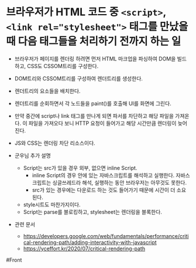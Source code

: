 # 브라우저가 HTML 코드 중 `<script>`, `<link rel="stylesheet">` 태그를 만났을 때 다음 태그들을 처리하기 전까지 하는 일

- 브라우저가 페이지를 렌더링 하려면 먼저 HTML 마크업을 파싱하여 DOM을 빌드하고, CSS도 CSSOM트리를 구성한다.
- DOM트리와 CSSOM트리를 구성하여 렌더트리를 생성한다.
- 렌더트리의 요소들을 배치한다.
- 렌더트리를 순회하면서 각 노드들을 paint()를 호출해 UI를 화면에 그린다.
- 만약 중간에 script나 link 태그를 만나게 되면 파서를 차단하고 해당 파일을 가져온다. 이 파일을 가져오다 보니 HTTP 요청이 들어가고 해당 시간만큼 렌더링이 늦어진다.
- JS와 CSS는 렌더링 차단 리소스이다. 

- 군우님 추가 설명
	- Script는 src가 있을 경우 외부, 없으면 inline Script.
		- inline Script의 경우 안에 있는 자바스크립트를 해석하고 실행한다. 자바스크립트는 싱글쓰레드라 해석, 실행하는 동안 브라우저는 아무것도 못한다.
		- src가 있는 경우에는 다운로드 하는 것도 들어가기 때문에 시간이 더 소요된다.
	- style시트도 마찬가지이다. 
	- Script는 parse를 블로킹하고, stylesheet는 렌더링을 블록한다.
- 관련 문서
	- https://developers.google.com/web/fundamentals/performance/critical-rendering-path/adding-interactivity-with-javascript
	- https://yceffort.kr/2020/07/critical-rendering-path

#Front